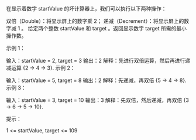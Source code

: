 在显示着数字 startValue 的坏计算器上，我们可以执行以下两种操作：

双倍（Double）：将显示屏上的数字乘 2；
递减（Decrement）：将显示屏上的数字减 1 。
给定两个整数 startValue 和 target 。返回显示数字 target 所需的最小操作数。

示例 1：

输入：startValue = 2, target = 3
输出：2
解释：先进行双倍运算，然后再进行递减运算 {2 -> 4 -> 3}.
示例 2：

输入：startValue = 5, target = 8
输出：2
解释：先递减，再双倍 {5 -> 4 -> 8}.
示例 3：

输入：startValue = 3, target = 10
输出：3
解释：先双倍，然后递减，再双倍 {3 -> 6 -> 5 -> 10}.

提示：

1 <= startValue, target <= 109
